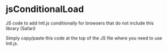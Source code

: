 jsConditionalLoad
=================

JS code to add Intl.js conditionally for browsers that do not include this library (Safari)

Simply copy/paste this code at the top of the JS file where you need to use Intl.js.
